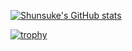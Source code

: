 [![Shunsuke's GitHub stats](https://github-readme-stats.vercel.app/api?username=shunsuke0424
)](https://github.com/anuraghazra/github-readme-stats)


[![trophy](https://github-profile-trophy.vercel.app/?username=shunsuke0424)](https://github.com/shunsuke0424/github-profile-trophy)
